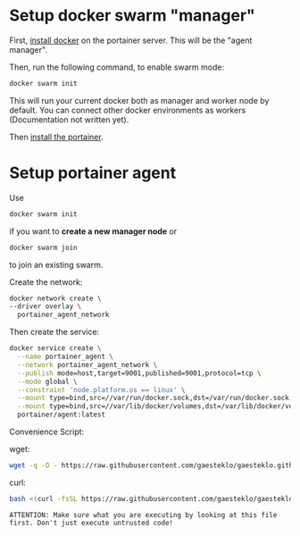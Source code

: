 # Setup docker swarm "manager"

First, [install docker](./docker.md) on the portainer server. This will be the "agent manager".

Then, run the following command, to enable swarm mode:
```bash
docker swarm init
```
This will run your current docker both as manager and worker node by default. You can connect other docker environments as workers (Documentation not written yet).

Then [install the portainer](./portainer.md).

# Setup portainer agent

Use
```bash
docker swarm init
```
if you want to **create a new manager node** or
```bash
docker swarm join
```
to join an existing swarm.

Create the network:
```bash
docker network create \
--driver overlay \
  portainer_agent_network
```

Then create the service:
```bash
docker service create \
  --name portainer_agent \
  --network portainer_agent_network \
  --publish mode=host,target=9001,published=9001,protocol=tcp \
  --mode global \
  --constraint 'node.platform.os == linux' \
  --mount type=bind,src=//var/run/docker.sock,dst=/var/run/docker.sock \
  --mount type=bind,src=//var/lib/docker/volumes,dst=/var/lib/docker/volumes \
  portainer/agent:latest
```

Convenience Script:

wget:
```bash
wget -q -O - https://raw.githubusercontent.com/gaesteklo/gaesteklo.github.io/main/scripts/docker-swarm.sh | bash
```

curl:
```bash
bash <(curl -fsSL https://raw.githubusercontent.com/gaesteklo/gaesteklo.github.io/main/scripts/docker-swarm.sh)
```

    ATTENTION: Make sure what you are executing by looking at this file first. Don't just execute untrusted code!
